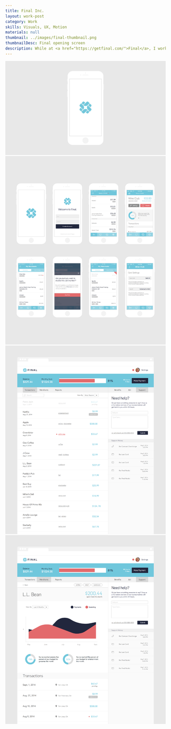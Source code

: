 ```yaml
---
title: Final Inc.
layout: work-post
category: Work
skills: Visuals, UX, Motion
materials: null
thumbnail: ../images/final-thumbnail.png
thumbnailDesc: Final opening screen
description: While at <a href="https://getfinal.com/">Final</a>, I worked alongside a small team of five going through Techstars. I designed the first iterations of their mobile and web apps, both of which are aimed at combating fraud while providing intelligent and transparent spending tools. <p>Near the conclusion of Techstars, I left Final to join Uber. Final has since entered Y-Combinator and is now in <a href="http://techcrunch.com/2015/01/27/yc-backed-final-raises-a-million-for-its-fraud-fighting-credit-card/" target="_blank">private beta</a>.
---
```


<div><img class="project-image" alt="Final opening animation" src="/images/final-opening.gif"></div>
<div><img class="project-image" alt="Final mobile comps" src="/images/final-mobile.png"></div>
<div><img class="project-image" alt="Final desktop transaction page" src="/images/final-desktop.png"></div>
<div><img class="project-image" alt="Final desktop merchant page" src="/images/final-merchant.png"></div>
